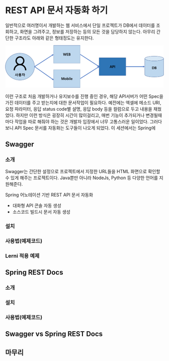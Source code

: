 # REST API 문서 자동화 하기
일반적으로 여러명이서 개발하는 웹 서비스에서 단일 프로젝트가 DB에서 데이터를 조회하고, 화면을 그려주고, 정보를 저장하는 등의 모든 것을 담당하지 않는다. 아무리 간단한 구조라도 아래와 같은 형태정도는 유지한다.

![web](https://raw.githubusercontent.com/rbwls31/rbwls31.github.io/master/images/WEB.png)

이런 구조로 처음 개발하거나 유지보수를 진행 중인 경우, 해당 API서버가 어떤 Spec을 가진 데이터를 주고 받는지에 대한 문서작업이 필요하다.
예전에는 엑셀에 메소드 URI, 요청 파라미터, 응답 status code별 설명, 응답 body 등을 컬럼으로 두고 내용을 채웠었다.  하지만 이런 방식은 굉장히 시간이 많이걸리고, 매번 기능이 추가되거나 변경될때마다 작업을 따로 해줘야 하는 것은 개발자 입장에서 너무 고통스러운 일이었다. 그러다보니 API Spec 문서를 자동화는 도구들이 나오게 되었다. 
이 세션에서는 Spring에 
## Swagger
###  소개
Swagger는 간단한 설정으로 프로젝트에서 지정한 URL들을 HTML 화면으로 확인할 수 있게 해주는 프로젝트이다. Java뿐만 아니라 NodeJs, Python 등 다양한 언어를 지원해준다. 

Spring 어노테이션 기반 REST API 문서 자동화
- 대화형 API 콘솔 자동 생성
- 소스코드 빌드시 문서 자동 생성
### 설치
### 사용법(예제코드)
### Lerni 적용 예제

## Spring REST Docs
### 소개
### 설치
### 사용법(예제코드)

## Swagger vs Spring REST Docs

## 마무리





<!--stackedit_data:
eyJoaXN0b3J5IjpbLTE5NTg0OTIwNDQsMTg4OTE5NTU4LC0xNz
I5OTk4MjIsLTEyNzIxNDEzNTksMzUzODE1MDEyLC01MTQwOTU3
MDAsMTg0NTA0MTg4NSw2NDkyOTE0MjYsLTE0ODA5ODgzMjAsLT
YzOTUxMTA5NSw2NDY3MTI0MDksMTg1NTI5MTU4LDE3NTI3NTc5
MjYsLTE3NjY3MjI4NDgsNTA3ODk3NTc3LDY5NzAyNzYyLC00OD
I3OTY5MzEsLTQ3NjMyODYxOF19
-->